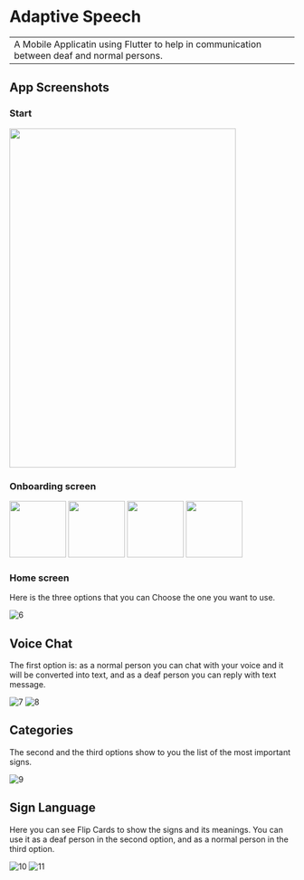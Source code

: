 # Adaptive Speech
<table>
<tr>
<td>
  A Mobile Applicatin using Flutter to help in communication between deaf and normal persons.
</td>
</tr>
</table>


## App Screenshots

### Start
<p float="middle">
  <img src="https://user-images.githubusercontent.com/61423797/136614482-149d1c5b-40e6-4c99-a3d8-1ef43b2ddea7.png" width="400" height="600" />
</p>

### Onboarding screen
<p float="middle">
  <img src="https://user-images.githubusercontent.com/61423797/136614618-95c62b65-f0dd-4f0a-a091-518040774071.png" width="100" height="100" />
  <img src="https://user-images.githubusercontent.com/61423797/136614626-6aeaacc5-349d-47f7-866b-1c7c718b209e.png" width="100" height="100" /> 
  <img src="https://user-images.githubusercontent.com/61423797/136614646-32fa5e2d-b379-4343-821a-340c41720016.png" width="100" height="100" />
  <img src="https://user-images.githubusercontent.com/61423797/136614656-3cd0b346-708f-4f78-b22f-2fca63908509.png" width="100" height="100" />
</p>

### Home screen
Here is the three options that you can Choose the one you want to use.

![6](https://user-images.githubusercontent.com/61423797/136614706-d67d7939-2d1b-4947-8319-09abb405d270.png)

## Voice Chat
The first option is: as a normal person you can chat with your voice and it will be converted into text, and as a deaf person you can reply with text message.

![7](https://user-images.githubusercontent.com/61423797/136614721-42d89404-69aa-46db-8c6c-f45a082e02cc.png)
![8](https://user-images.githubusercontent.com/61423797/136614733-1b663bab-45d5-488b-8710-a6a34b43ba56.png)

## Categories
The second and the third options show to you the list of the most important signs.

![9](https://user-images.githubusercontent.com/61423797/136614751-847063ec-e95e-461e-b909-4c6b56ea6fdb.png)

## Sign Language
Here you can see Flip Cards to show the signs and its meanings. You can use it as a deaf person in the second option, and as a normal person in the third option.

![10](https://user-images.githubusercontent.com/61423797/136614769-be83945b-5e49-4329-aa9d-75ccb0b6f880.png)
![11](https://user-images.githubusercontent.com/61423797/136614776-621c5d75-2e77-41b5-90c0-28d7da4f3550.png)

